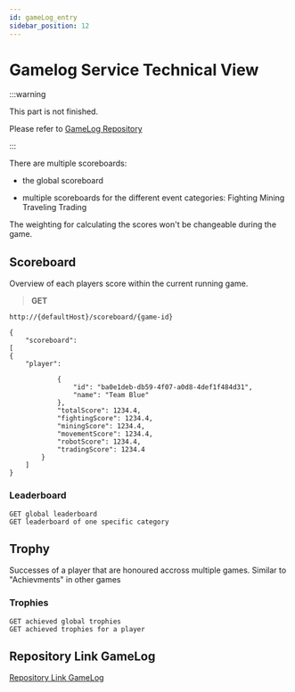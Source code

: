 ```yaml
---
id: gameLog_entry
sidebar_position: 12
---
```


# Gamelog Service Technical View

:::warning

This part is not finished.

Please refer to [GameLog Repository](https://github.com/The-Microservice-Dungeon/gamelog)

:::

There are multiple scoreboards:

* the global scoreboard

* multiple scoreboards for the different event categories:
        Fighting
        Mining
        Traveling
        Trading

The weighting for calculating the scores won't be changeable during the game.

## Scoreboard

Overview of each players score within the current running game.

>**GET**

    http://{defaultHost}/scoreboard/{game-id}

    {
        "scoreboard": 
    [
    {
        "player": 

                {
                    "id": "ba0e1deb-db59-4f07-a0d8-4def1f484d31",
                    "name": "Team Blue"
                },
                "totalScore": 1234.4,
                "fightingScore": 1234.4,
                "miningScore": 1234.4,
                "movementScore": 1234.4,
                "robotScore": 1234.4,
                "tradingScore": 1234.4
            }
        ]
    }

### Leaderboard

    GET global leaderboard
    GET leaderboard of one specific category

## Trophy

Successes of a player that are honoured accross multiple games. Similar to "Achievments" in other games

### Trophies

    GET achieved global trophies
    GET achieved trophies for a player

## Repository Link GameLog

[Repository Link GameLog](https://github.com/The-Microservice-Dungeon/gamelog)

